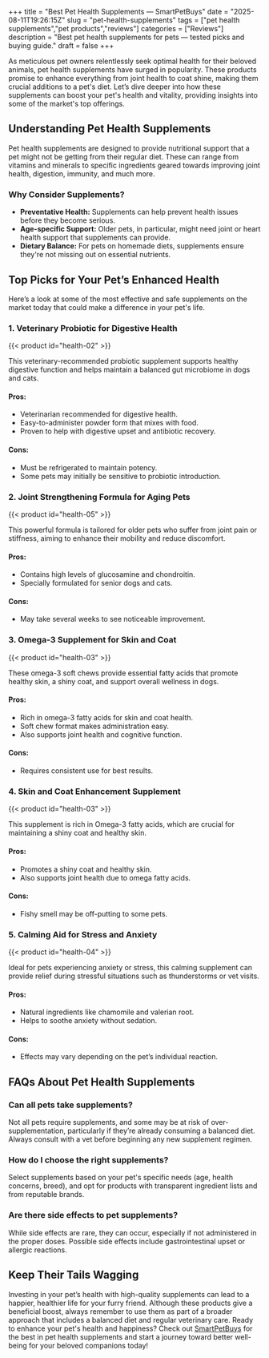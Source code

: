 +++
title = "Best Pet Health Supplements — SmartPetBuys"
date = "2025-08-11T19:26:15Z"
slug = "pet-health-supplements"
tags = ["pet health supplements","pet products","reviews"]
categories = ["Reviews"]
description = "Best pet health supplements for pets — tested picks and buying guide."
draft = false
+++

As meticulous pet owners relentlessly seek optimal health for their beloved animals, pet health supplements have surged in popularity. These products promise to enhance everything from joint health to coat shine, making them crucial additions to a pet's diet. Let’s dive deeper into how these supplements can boost your pet's health and vitality, providing insights into some of the market's top offerings.

## Understanding Pet Health Supplements

Pet health supplements are designed to provide nutritional support that a pet might not be getting from their regular diet. These can range from vitamins and minerals to specific ingredients geared towards improving joint health, digestion, immunity, and much more. 

### Why Consider Supplements?

- **Preventative Health:** Supplements can help prevent health issues before they become serious.
- **Age-specific Support:** Older pets, in particular, might need joint or heart health support that supplements can provide.
- **Dietary Balance:** For pets on homemade diets, supplements ensure they're not missing out on essential nutrients.

## Top Picks for Your Pet’s Enhanced Health

Here’s a look at some of the most effective and safe supplements on the market today that could make a difference in your pet's life.

### 1. Veterinary Probiotic for Digestive Health
{{< product id="health-02" >}}

This veterinary-recommended probiotic supplement supports healthy digestive function and helps maintain a balanced gut microbiome in dogs and cats.

#### Pros:
- Veterinarian recommended for digestive health.
- Easy-to-administer powder form that mixes with food.
- Proven to help with digestive upset and antibiotic recovery.

#### Cons:
- Must be refrigerated to maintain potency.
- Some pets may initially be sensitive to probiotic introduction.

### 2. Joint Strengthening Formula for Aging Pets
{{< product id="health-05" >}}

This powerful formula is tailored for older pets who suffer from joint pain or stiffness, aiming to enhance their mobility and reduce discomfort.

#### Pros:
- Contains high levels of glucosamine and chondroitin.
- Specially formulated for senior dogs and cats.

#### Cons:
- May take several weeks to see noticeable improvement.

### 3. Omega-3 Supplement for Skin and Coat
{{< product id="health-03" >}}

These omega-3 soft chews provide essential fatty acids that promote healthy skin, a shiny coat, and support overall wellness in dogs.

#### Pros:
- Rich in omega-3 fatty acids for skin and coat health.
- Soft chew format makes administration easy.
- Also supports joint health and cognitive function.

#### Cons:
- Requires consistent use for best results.

### 4. Skin and Coat Enhancement Supplement
{{< product id="health-03" >}}

This supplement is rich in Omega-3 fatty acids, which are crucial for maintaining a shiny coat and healthy skin.

#### Pros:
- Promotes a shiny coat and healthy skin.
- Also supports joint health due to omega fatty acids.

#### Cons:
- Fishy smell may be off-putting to some pets.

### 5. Calming Aid for Stress and Anxiety
{{< product id="health-04" >}}

Ideal for pets experiencing anxiety or stress, this calming supplement can provide relief during stressful situations such as thunderstorms or vet visits.

#### Pros:
- Natural ingredients like chamomile and valerian root.
- Helps to soothe anxiety without sedation.

#### Cons:
- Effects may vary depending on the pet’s individual reaction.

## FAQs About Pet Health Supplements

### Can all pets take supplements?
Not all pets require supplements, and some may be at risk of over-supplementation, particularly if they’re already consuming a balanced diet. Always consult with a vet before beginning any new supplement regimen.

### How do I choose the right supplements?
Select supplements based on your pet's specific needs (age, health concerns, breed), and opt for products with transparent ingredient lists and from reputable brands.

### Are there side effects to pet supplements?
While side effects are rare, they can occur, especially if not administered in the proper doses. Possible side effects include gastrointestinal upset or allergic reactions.

## Keep Their Tails Wagging

Investing in your pet’s health with high-quality supplements can lead to a happier, healthier life for your furry friend. Although these products give a beneficial boost, always remember to use them as part of a broader approach that includes a balanced diet and regular veterinary care. Ready to enhance your pet's health and happiness? Check out [SmartPetBuys](#) for the best in pet health supplements and start a journey toward better well-being for your beloved companions today!
